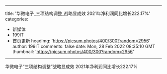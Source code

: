 
---
title: '华微电子_三项结构调整_战略显成效 2021年净利润同比增长222.17%'
categories: 
 - 新媒体
 - 199IT
 - 首页更新
headimg: 'https://picsum.photos/400/300?random=2956'
author: 199IT
comments: false
date: Mon, 28 Feb 2022 08:35:10 GMT
thumbnail: 'https://picsum.photos/400/300?random=2956'
---

<div>   
华微电子“三项结构调整”战略显成效 2021年净利润同比增长222.17%  
</div>
            